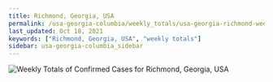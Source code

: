 ```yaml
---
title: Richmond, Georgia, USA
permalink: /usa-georgia-columbia/weekly_totals/usa-georgia-richmond-weekly_totals.html
last_updated: Oct 18, 2021
keywords: ["Richmond, Georgia, USA", "weekly totals"]
sidebar: usa-georgia-columbia_sidebar
---
```


![Weekly Totals of Confirmed Cases for Richmond, Georgia, USA](/covid_tracker/images/graphs/usa-georgia-richmond-weekly_totals_graph.png)
